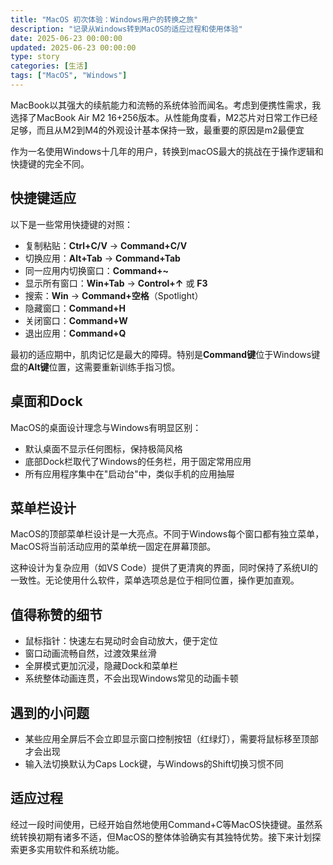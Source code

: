 ```yaml
---
title: "MacOS 初次体验：Windows用户的转换之旅"
description: "记录从Windows转到MacOS的适应过程和使用体验"
date: 2025-06-23 00:00:00
updated: 2025-06-23 00:00:00
type: story
categories: [生活]
tags: ["MacOS", "Windows"]
---
```


MacBook以其强大的续航能力和流畅的系统体验而闻名。考虑到便携性需求，我选择了MacBook Air M2 16+256版本。从性能角度看，M2芯片对日常工作已经足够，而且从M2到M4的外观设计基本保持一致，最重要的原因是m2最便宜

作为一名使用Windows十几年的用户，转换到macOS最大的挑战在于操作逻辑和快捷键的完全不同。

## 快捷键适应

以下是一些常用快捷键的对照：

- 复制粘贴：**Ctrl+C/V** -> **Command+C/V**
- 切换应用：**Alt+Tab** -> **Command+Tab**
- 同一应用内切换窗口：**Command+~**
- 显示所有窗口：**Win+Tab** -> **Control+↑** 或 **F3**
- 搜索：**Win** -> **Command+空格**（Spotlight）
- 隐藏窗口：**Command+H**
- 关闭窗口：**Command+W**
- 退出应用：**Command+Q**

最初的适应期中，肌肉记忆是最大的障碍。特别是**Command键**位于Windows键盘的**Alt键**位置，这需要重新训练手指习惯。

## 桌面和Dock

MacOS的桌面设计理念与Windows有明显区别：

- 默认桌面不显示任何图标，保持极简风格
- 底部Dock栏取代了Windows的任务栏，用于固定常用应用
- 所有应用程序集中在"启动台"中，类似手机的应用抽屉

## 菜单栏设计

MacOS的顶部菜单栏设计是一大亮点。不同于Windows每个窗口都有独立菜单，MacOS将当前活动应用的菜单统一固定在屏幕顶部。

这种设计为复杂应用（如VS Code）提供了更清爽的界面，同时保持了系统UI的一致性。无论使用什么软件，菜单选项总是位于相同位置，操作更加直观。

## 值得称赞的细节

- 鼠标指针：快速左右晃动时会自动放大，便于定位
- 窗口动画流畅自然，过渡效果丝滑
- 全屏模式更加沉浸，隐藏Dock和菜单栏
- 系统整体动画连贯，不会出现Windows常见的动画卡顿

## 遇到的小问题

- 某些应用全屏后不会立即显示窗口控制按钮（红绿灯），需要将鼠标移至顶部才会出现
- 输入法切换默认为Caps Lock键，与Windows的Shift切换习惯不同

## 适应过程

经过一段时间使用，已经开始自然地使用Command+C等MacOS快捷键。虽然系统转换初期有诸多不适，但MacOS的整体体验确实有其独特优势。接下来计划探索更多实用软件和系统功能。
